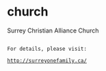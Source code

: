 church
======

Surrey Christian Alliance Church

<pre><code>
For details, please visit:

<a href="http://surreyonefamily.ca/">http://surreyonefamily.ca/</a>
</code></pre>